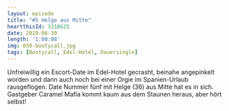```yaml
---
layout: episode
title: "#5 Helge aus Mitte"
heartthisId: 3318625
date: 2019-06-30
length: '1:00:08'
img: 030-bootycall.jpg
tags: [Bootycall, Edel-Hotel, Dauersingle]
---
```

Unfreiwillig ein Escort-Date im Edel-Hotel gecrasht, beinahe angepinkelt worden und dann auch noch bei einer Orgie im Spanien-Urlaub rausgeflogen. Date Nummer fünf mit Helge (36) aus Mitte hat es in sich. Gastgeber Caramel Mafia kommt kaum aus dem Staunen heraus, aber hört selbst!